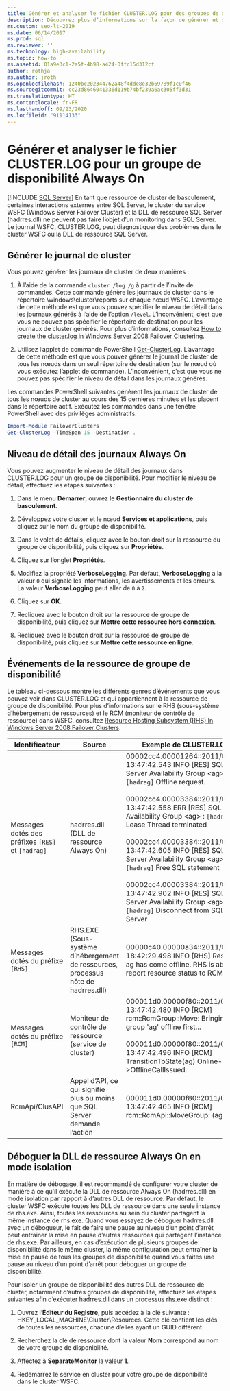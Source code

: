 ```yaml
---
title: Générer et analyser le fichier CLUSTER.LOG pour des groupes de disponibilité
description: Découvrez plus d’informations sur la façon de générer et d’analyser le journal de cluster pour un groupe de disponibilité Always On.
ms.custom: seo-lt-2019
ms.date: 06/14/2017
ms.prod: sql
ms.reviewer: ''
ms.technology: high-availability
ms.topic: how-to
ms.assetid: 01a9e3c1-2a5f-4b98-a424-0ffc15d312cf
author: rothja
ms.author: jroth
ms.openlocfilehash: 1240bc202344762a48f4dde8e32b69789f1c0f46
ms.sourcegitcommit: cc23d8646041336d119b74bf239a6ac305ff3d31
ms.translationtype: HT
ms.contentlocale: fr-FR
ms.lasthandoff: 09/23/2020
ms.locfileid: "91114133"
---
```

# <a name="generate-and-analyze-the-clusterlog-for-an-always-on-availability-group"></a>Générer et analyser le fichier CLUSTER.LOG pour un groupe de disponibilité Always On
[!INCLUDE [SQL Server](../../../includes/applies-to-version/sqlserver.md)]
  En tant que ressource de cluster de basculement, certaines interactions externes entre SQL Server, le cluster du service WSFC (Windows Server Failover Cluster) et la DLL de ressource SQL Server (hadrres.dll) ne peuvent pas faire l’objet d’un monitoring dans SQL Server. Le journal WSFC, CLUSTER.LOG, peut diagnostiquer des problèmes dans le cluster WSFC ou la DLL de ressource SQL Server. 
  
## <a name="generate-cluster-log"></a>Générer le journal de cluster  
 Vous pouvez générer les journaux de cluster de deux manières :  
  
1.  À l’aide de la commande `cluster /log /g` à partir de l’invite de commandes. Cette commande génère les journaux de cluster dans le répertoire \windows\cluster\reports sur chaque nœud WSFC. L’avantage de cette méthode est que vous pouvez spécifier le niveau de détail dans les journaux générés à l’aide de l’option `/level`. L’inconvénient, c’est que vous ne pouvez pas spécifier le répertoire de destination pour les journaux de cluster générés. Pour plus d’informations, consultez [How to create the cluster.log in Windows Server 2008 Failover Clustering](https://techcommunity.microsoft.com/t5/failover-clustering/how-to-create-the-cluster-log-in-windows-server-2008-failover/ba-p/371283).  
  
2.  Utilisez l’applet de commande PowerShell [Get-ClusterLog](https://technet.microsoft.com/library/ee461045.aspx). L’avantage de cette méthode est que vous pouvez générer le journal de cluster de tous les nœuds dans un seul répertoire de destination (sur le nœud où vous exécutez l’applet de commande). L’inconvénient, c’est que vous ne pouvez pas spécifier le niveau de détail dans les journaux générés.  
  
 Les commandes PowerShell suivantes génèrent les journaux de cluster de tous les nœuds de cluster au cours des 15 dernières minutes et les placent dans le répertoire actif. Exécutez les commandes dans une fenêtre PowerShell avec des privilèges administratifs.  
  
```powershell  
Import-Module FailoverClusters   
Get-ClusterLog -TimeSpan 15 -Destination .  
```  
  
## <a name="always-on-log-verbosity"></a>Niveau de détail des journaux Always On  
 Vous pouvez augmenter le niveau de détail des journaux dans CLUSTER.LOG pour un groupe de disponibilité. Pour modifier le niveau de détail, effectuez les étapes suivantes :  
  
1.  Dans le menu **Démarrer**, ouvrez le **Gestionnaire du cluster de basculement**.  
  
2.  Développez votre cluster et le nœud **Services et applications**, puis cliquez sur le nom du groupe de disponibilité.  
  
3.  Dans le volet de détails, cliquez avec le bouton droit sur la ressource du groupe de disponibilité, puis cliquez sur **Propriétés**.  
  
4.  Cliquez sur l’onglet **Propriétés**.  
  
5.  Modifiez la propriété **VerboseLogging**. Par défaut, **VerboseLogging** a la valeur `0` qui signale les informations, les avertissements et les erreurs. La valeur **VerboseLogging** peut aller de `0` à `2`.  
  
6.  Cliquez sur **OK**.  
  
7.  Recliquez avec le bouton droit sur la ressource de groupe de disponibilité, puis cliquez sur **Mettre cette ressource hors connexion**.  
  
8.  Recliquez avec le bouton droit sur la ressource de groupe de disponibilité, puis cliquez sur **Mettre cette ressource en ligne**.  
  
## <a name="availability-group-resource-events"></a>Événements de la ressource de groupe de disponibilité  
 Le tableau ci-dessous montre les différents genres d’événements que vous pouvez voir dans CLUSTER.LOG et qui appartiennent à la ressource de groupe de disponibilité. Pour plus d’informations sur le RHS (sous-système d’hébergement de ressources) et le RCM (moniteur de contrôle de ressource) dans WSFC, consultez [Resource Hosting Subsystem (RHS) In Windows Server 2008 Failover Clusters](https://blogs.technet.com/b/askcore/archive/2009/11/23/resource-hosting-subsystem-rhs-in-windows-server-2008-failover-clusters.aspx).  
  
|Identificateur|Source|Exemple de CLUSTER.LOG|  
|----------------|------------|------------------------------|  
|Messages dotés des préfixes `[RES]` et `[hadrag]`|hadrres.dll (DLL de ressource Always On)|00002cc4.00001264::2011/08/05-13:47:42.543 INFO [RES] SQL Server Availability Group \<ag> : `[hadrag]` Offline request.<br /><br /> 00002cc4.00003384::2011/08/05-13:47:42.558 ERR [RES] SQL Server Availability Group \<ag> : `[hadrag]` Lease Thread terminated<br /><br /> 00002cc4.00003384::2011/08/05-13:47:42.605 INFO  [RES] SQL Server Availability Group \<ag> : `[hadrag]` Free SQL statement<br /><br /> 00002cc4.00003384::2011/08/05-13:47:42.902 INFO  [RES] SQL Server Availability Group \<ag> : `[hadrag]` Disconnect from SQL Server|  
|Messages dotés du préfixe `[RHS]`|RHS.EXE (Sous-système d’hébergement de ressources, processus hôte de hadrres.dll)|00000c40.00000a34::2011/08/10-18:42:29.498 INFO  [RHS] Resource ag has come offline. RHS is about to report resource status to RCM.|  
|Messages dotés du préfixe `[RCM]`|Moniteur de contrôle de ressource (service de cluster)|000011d0.00000f80::2011/08/05-13:47:42.480 INFO [RCM] rcm::RcmGroup::Move: Bringing group 'ag' offline first...<br /><br /> 000011d0.00000f80::2011/08/05-13:47:42.496 INFO  [RCM] TransitionToState(ag) Online-->OfflineCallIssued.|  
|RcmApi/ClusAPI|Appel d’API, ce qui signifie plus ou moins que SQL Server demande l’action|000011d0.00000f80::2011/08/05-13:47:42.465 INFO  [RCM] rcm::RcmApi::MoveGroup: (ag, 2)|  
  
## <a name="debug-always-on-resource-dll-in-isolation"></a>Déboguer la DLL de ressource Always On en mode isolation  
 En matière de débogage, il est recommandé de configurer votre cluster de manière à ce qu’il exécute la DLL de ressource Always On (hadrres.dll) en mode isolation par rapport à d’autres DLL de ressource. Par défaut, le cluster WSFC exécute toutes les DLL de ressource dans une seule instance de rhs.exe. Ainsi, toutes les ressources au sein du cluster partagent la même instance de rhs.exe. Quand vous essayez de déboguer hadrres.dll avec un débogueur, le fait de faire une pause au niveau d’un point d’arrêt peut entraîner la mise en pause d’autres ressources qui partagent l’instance de rhs.exe. Par ailleurs, en cas d’exécution de plusieurs groupes de disponibilité dans le même cluster, la même configuration peut entraîner la mise en pause de tous les groupes de disponibilité quand vous faites une pause au niveau d’un point d’arrêt pour déboguer un groupe de disponibilité.  
  
 Pour isoler un groupe de disponibilité des autres DLL de ressource de cluster, notamment d’autres groupes de disponibilité, effectuez les étapes suivantes afin d’exécuter hadrres.dll dans un processus rhs.exe distinct :  
  
1.  Ouvrez l’**Éditeur du Registre**, puis accédez à la clé suivante : HKEY_LOCAL_MACHINE\Cluster\Resources. Cette clé contient les clés de toutes les ressources, chacune d’elles ayant un GUID différent.  
  
2.  Recherchez la clé de ressource dont la valeur **Nom** correspond au nom de votre groupe de disponibilité.  
  
3.  Affectez à **SeparateMonitor** la valeur **1**.  
  
4.  Redémarrez le service en cluster pour votre groupe de disponibilité dans le cluster WSFC.  
  
  

